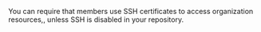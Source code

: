 You can require that members use SSH certificates to access organization resources,, unless SSH is disabled in your repository.
